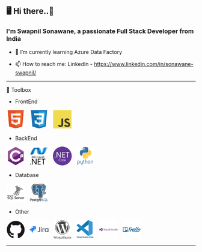 <h2> 🖥 Hi there..👋 </h2>

<h3> I'm Swapnil Sonawane, a passionate Full Stack Developer from India </h3>

- 🌱 I’m currently learning Azure Data Factory

- 📫 How to reach me: LinkedIn - https://www.linkedin.com/in/sonawane-swapnil/

---

🧰 Toolbox

- FrontEnd

<a href="https://www.w3.org/html"><img src="https://github.com/devicons/devicon/blob/master/icons/html5/html5-original.svg" alt="HTML5" width="50" height="50"/></a>&nbsp;&nbsp;
<a href="https://www.w3.org/html"><img src="https://github.com/devicons/devicon/blob/master/icons/css3/css3-original.svg" alt="CSS Logo" width="50" height="50"/></a>&nbsp;&nbsp;
<a href="https://www.w3.org/html"><img src="https://github.com/devicons/devicon/blob/master/icons/javascript/javascript-original.svg" alt="JavaScript Logo" width="50" height="50"/></a>&nbsp;&nbsp;

- BackEnd

<a href="https://www.w3.org/html"><img src="https://github.com/devicons/devicon/blob/master/icons/csharp/csharp-original.svg" alt="C#" width="50" height="50"/></a>&nbsp;&nbsp;
<a href="https://www.w3.org/html"><img src="https://github.com/devicons/devicon/blob/master/icons/dot-net/dot-net-original-wordmark.svg" alt="Dot Net" width="50" height="50"/></a>&nbsp;&nbsp;
<a href="https://www.w3.org/html"><img src="https://github.com/devicons/devicon/blob/master/icons/dotnetcore/dotnetcore-original.svg" alt="Dot Net" width="50" height="50"/></a>&nbsp;&nbsp;
<a href="https://www.w3.org/html"><img src="https://github.com/devicons/devicon/blob/master/icons/python/python-original-wordmark.svg" alt="Python" width="50" height="50"/></a>&nbsp;&nbsp;

- Database

<a href="https://www.w3.org/html"><img src="https://github.com/devicons/devicon/blob/master/icons/microsoftsqlserver/microsoftsqlserver-plain-wordmark.svg" alt="SQL" width="50" height="50"/></a>&nbsp;&nbsp;
<a href="https://www.w3.org/html"><img src="https://github.com/devicons/devicon/blob/master/icons/postgresql/postgresql-original-wordmark.svg" alt="PostgreSQL" width="50" height="50"/></a>&nbsp;&nbsp;

- Other

<a href="https://www.w3.org/html"><img src="https://github.com/devicons/devicon/blob/master/icons/github/github-original.svg" alt="Github" width="50" height="50"/></a>&nbsp;&nbsp;
<a href="https://www.w3.org/html"><img src="https://github.com/devicons/devicon/blob/master/icons/jira/jira-original-wordmark.svg" alt="JIRA" width="50" height="50"/></a>&nbsp;&nbsp;
<a href="https://www.w3.org/html"><img src="https://github.com/devicons/devicon/blob/master/icons/wordpress/wordpress-plain-wordmark.svg" alt="WordPress" width="50" height="50"/></a>&nbsp;&nbsp;
<a href="https://www.w3.org/html"><img src="https://github.com/devicons/devicon/blob/master/icons/vscode/vscode-original-wordmark.svg" alt="VS Code" width="50" height="50"/></a>&nbsp;&nbsp;
<a href="https://www.w3.org/html"><img src="https://github.com/devicons/devicon/blob/master/icons/visualstudio/visualstudio-plain-wordmark.svg" alt="VS" width="50" height="50"/></a>&nbsp;&nbsp;
<a href="https://www.w3.org/html"><img src="https://github.com/devicons/devicon/blob/master/icons/trello/trello-plain-wordmark.svg" alt="Trello" width="50" height="50"/></a>&nbsp;&nbsp;

---














<!---
  <img alt="Tests Passing" src="https://github.com/anuraghazra/github-readme-stats/workflows/Test/badge.svg" />
    </a>
    <a href="https://codecov.io/gh/anuraghazra/github-readme-stats">
      <img src="https://codecov.io/gh/anuraghazra/github-readme-stats/branch/master/graph/badge.svg" />
    </a>
    <a href="https://github.com/anuraghazra/github-readme-stats/issues">
      <img alt="Issues" src="https://img.shields.io/github/issues/anuraghazra/github-readme-stats?color=0088ff" />
    </a>
    <a href="https://github.com/anuraghazra/github-readme-stats/pulls">
      <img alt="GitHub pull requests" src="https://img.shields.io/github/issues-pr/anuraghazra/github-readme-stats?color=0088ff" />
    </a>
--->






<!---
swap407/swap407 is a ✨ special ✨ repository because its `README.md` (this file) appears on your GitHub profile.
You can click the Preview link to take a look at your changes.
--->
